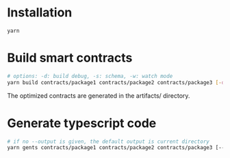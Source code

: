 # Installation

`yarn`

# Build smart contracts

```bash
# options: -d: build debug, -s: schema, -w: watch mode
yarn build contracts/package1 contracts/package2 contracts/package3 [-d] [-s] [-w]
```

The optimized contracts are generated in the artifacts/ directory.

# Generate typescript code

```bash
# if no --output is given, the default output is current directory
yarn gents contracts/package1 contracts/package2 contracts/package3 [--output build_folder] [--react-query]

```
